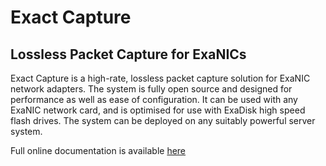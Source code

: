 # Exact Capture
## Lossless Packet Capture for ExaNICs

Exact Capture is a high-rate, lossless packet capture solution for ExaNIC network adapters. 
The system is fully open source and designed for performance as well as ease of configuration. 
It can be used with any ExaNIC network card, and is optimised for use with ExaDisk high speed flash drives. 
The system can be deployed on any suitably powerful server system. 

Full online documentation is available [here](https://code.exablaze.com/exact-capture/)



